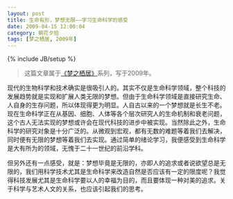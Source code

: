 ```yaml
---
layout: post
title: 生命有形，梦想无限——学习生命科学的感受
date: 2009-04-15 12:00:04
category: 朝花夕拾
tags: [梦之栖居, 2009年]
---
```

{% include JB/setup %}

> 这篇文章属于[《梦之栖居》](/posts/where-the-dreams-reside/)系列，写于2009年。
	
<!--more-->

现代的生物科学和技术确实是很吸引人的。其实不仅是生命科学领域，整个科技的发展趋势就是实现和扩展人类无限的梦想。但由于生命科学领域是直接研究生命、人自身的生存问题，所以体现得更为明显。人自古以来的一个梦想就是长生不老。现在生命科学正在从基因、细胞、人体等各个层次研究人的生命机制和衰老问题，这个古人无法实现的梦想或许会在现代科技的进步中被实现。当然除此之外，生命科学的研究对象是十分广泛的。从微观到宏观，都有无数的难题等着我们去解决，同时便有无限的梦想等着我们去实现。通过简单的绪论学习，我便感受到生命科学是大有所为的领域，无愧于二十一世纪的前沿学科。

但另外还有一点感受，就是：梦想毕竟是无限的，亦即人的追求或者说欲望总是无限的，我们用科学技术尤其是生命科学来改造自然是否应该有一定的限度呢？我觉得科技发展尤其是生命科学要以人的幸福为目的，而且要体现一种对美的追求。关于科学与艺术人文的关系，也应该引起我们的思考。